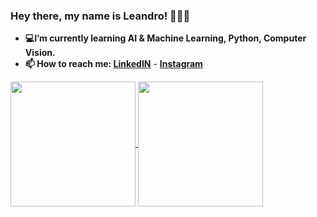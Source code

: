 ### Hey there, my name is Leandro! 👨🏾‍💻
- **💻I’m currently learning AI & Machine Learning, Python, Computer Vision.**
- **📫 How to reach me: [LinkedIN](https://www.linkedin.com/in/leandrohbar/)** - **[Instagram](https://www.instagram.com/leandrohbar/)**

<a href="https://github.com/leandrohbar">
<img height=200 align="center" src="https://github-readme-stats.vercel.app/api?username=leandrohbar&show_icons=true&theme=merko&bg_color=00000000&hide_border=True&include_all_commits=True"/>
</a>
<a href="https://github.com/leandrohbar">
   <img height=200 align="center" src="https://github-readme-stats.vercel.app/api/top-langs/?username=leandrohbar&show_icons=true&theme=merko&bg_color=00000000&hide_border=True&include_all_commits=True"/>
</a>

